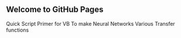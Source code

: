## Welcome to GitHub Pages
Quick Script Primer for VB
To make Neural Networks Various Transfer functions


